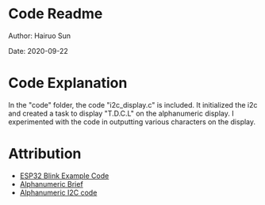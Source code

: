 # Code Readme
Author: Hairuo Sun

Date: 2020-09-22

# Code Explanation
In the "code" folder, the code "i2c_display.c" is included. It initialized the i2c and created a task to display "T.D.C.L" on the alphanumeric display. I experimented with the code in outputting various characters on the display.

# Attribution
* [ESP32 Blink Example Code](https://github.com/espressif/esp-idf/tree/master/examples/get-started/blink)
* [Alphanumeric Brief](http://whizzer.bu.edu/briefs/alphanumeric)
* [Alphanumeric I2C code](https://github.com/BU-EC444/code-examples/tree/master/i2c-display)
